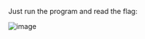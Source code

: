 Just run the program and read the flag:

![image](https://github.com/RJCyber1/VishwaCTF-2024-Writeups/assets/86359182/f4fed20b-90ea-4de6-a18a-25d539b4a555)



